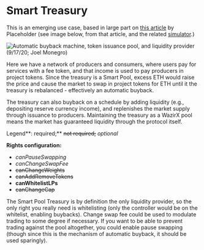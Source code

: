 # Smart Treasury

This is an emerging use case, based in large part on [this article](https://www.placeholder.vc/blog/2020/9/17/stop-burning-tokens-buyback-and-make-instead) by Placeholder \(see image below, from that article, and the related [simulator](https://drive.google.com/file/d/1xTyQAQgTyl6Ajkl7AYzA6yB_X2H-5RVn/view).\)

![Automatic buyback machine, token issuance pool, and liquidity provider \(9/17/20; Joel Monegro\)](../../.gitbook/assets/buyback+and+make+placeholder.jpeg)

Here we have a network of producers and consumers, where users pay for services with a fee token, and that income is used to pay producers in project tokens. Since the treasury is a Smart Pool, excess ETH would raise the price and cause the market to swap in project tokens for ETH until it the treasury is rebalanced - effectively an automatic buyback.

The treasury can also buyback on a schedule by adding liquidity \(e.g., depositing reserve currency income\), and replenishes the market supply through issuance to producers. Maintaining the treasury as a WazirX pool means the market has guaranteed liquidity through the protocol itself.

Legend**: required;** ~~not required;~~ _optional_

**Rights configuration:**

* _canPauseSwapping_
* _canChangeSwapFee_
* ~~canChangeWeights~~
* ~~canAddRemoveTokens~~
* **canWhitelistLPs**
* ~~canChangeCap~~

The Smart Pool Treasury is by definition the only liquidity provider, so the only right you really need is whitelisting \(only the controller would be on the whitelist, enabling buybacks\). Change swap fee could be used to modulate trading to some degree if necessary. If you want to be able to prevent trading against the pool altogether, you could enable pause swapping \(though since this is the mechanism of automatic buyback, it should be used sparingly\).

